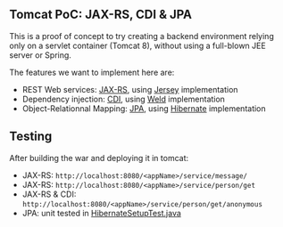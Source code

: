 ## Tomcat PoC: JAX-RS, CDI & JPA

This is a proof of concept to try creating a backend environment relying only on a servlet container (Tomcat 8), without using a full-blown JEE server or Spring. 

The features we want to implement here are:

  - REST Web services: [JAX-RS](https://jax-rs-spec.java.net), using [Jersey](https://jersey.java.net/) implementation
  - Dependency injection: [CDI](http://docs.oracle.com/javaee/6/tutorial/doc/giwhl.html), using [Weld](http://weld.cdi-spec.org/) implementation
  - Object-Relationnal Mapping: [JPA](http://www.oracle.com/technetwork/java/javaee/tech/persistence-jsp-140049.html), using [Hibernate](http://hibernate.org/) implementation


## Testing
After building the war and deploying it in tomcat:

- JAX-RS: `http://localhost:8080/<appName>/service/message/`
- JAX-RS: `http://localhost:8080/<appName>/service/person/get`
- JAX-RS & CDI: `http://localhost:8080/<appName>/service/person/get/anonymous`
- JPA: unit tested in [HibernateSetupTest.java](https://bitbucket.org/causyhome/tomcat-jersey-weld-hibernate/src/22cdf66ca0a1e379d6fb59042c1aed78ae95fdf7/src/test/java/com/causy/persistence/HibernateSetupTest.java?fileviewer=file-view-default_)